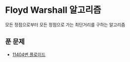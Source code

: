 # Floyd Warshall 알고리즘
모든 정점으로부터 모든 정점으로 가는 최단거리를 구하는 알고리즘
## 푼 문제
* [11404번 플로이드](https://www.acmicpc.net/problem/11404)